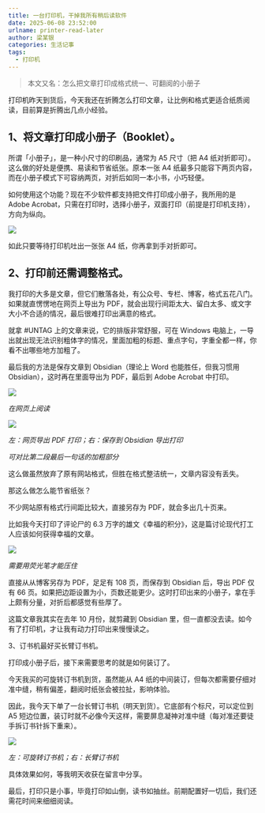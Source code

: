 ```yaml
---
title: 一台打印机，干掉我所有稍后读软件
date: 2025-06-08 23:52:00
urlname: printer-read-later
author: 梁某银
categories: 生活记事
tags:
  - 打印机
---
```


> 本文又名：怎么把文章打印成格式统一、可翻阅的小册子

打印机昨天到货后，今天我还在折腾怎么打印文章，让比例和格式更适合纸质阅读，目前算是折腾出几点小经验。

## 1、将文章打印成小册子（Booklet）。

所谓「小册子」，是一种小尺寸的印刷品，通常为 A5 尺寸（把 A4 纸对折即可）。这么做的好处是便携、易读和节省纸张。原本一张 A4 纸最多只能容下两页内容，而在小册子模式下可容纳两页，对折后如同一本小书，小巧轻便。

如何使用这个功能？现在不少软件都支持把文件打印成小册子，我所用的是 Adobe Acrobat，只需在打印时，选择小册子，双面打印（前提是打印机支持），方向为纵向。

![](https://img.liangmouyin.com/2025/06/ce2beaa6b40caff5473d7e8f8f6f3048.png)

如此只要等待打印机吐出一张张 A4 纸，你再拿到手对折即可。

## 2、打印前还需调整格式。

我打印的大多是文章，但它们散落各处，有公众号、专栏、博客，格式五花八门。如果就直愣愣地在网页上导出为 PDF，就会出现行间距太大、留白太多、或文字大小不合适的情况，最后很难打印出满意的格式。

就拿 #UNTAG 上的文章来说，它的排版非常舒服，可在 Windows 电脑上，一导出就出现无法识别粗体字的情况，里面加粗的标题、重点字句，字重全都一样，你看不出哪些地方加粗了。

最后我的方法是保存文章到 Obsidian（理论上 Word 也能胜任，但我习惯用 Obsidian），这时再在里面导出为 PDF，最后到 Adobe Acrobat 中打印。

![](https://img.liangmouyin.com/2025/06/db703263476325b627b847cef4944389.png)

*在网页上阅读*

![](https://img.liangmouyin.com/2025/06/921ab3cdf58f92e05edf59ff5cf92e70.png)

*左：网页导出 PDF 打印；右：保存到 Obsidian 导出打印*

*可对比第二段最后一句话的加粗部分*

这么做虽然放弃了原有网站格式，但胜在格式整洁统一，文章内容没有丢失。

那这么做怎么能节省纸张？

不少网站原有格式行间距比较大，直接另存为 PDF，就会多出几十页来。

比如我今天打印了评论尸的 6.3 万字的雄文《幸福的积分》，这是篇讨论现代打工人应该如何获得幸福的文章。

![](https://img.liangmouyin.com/2025/06/d92cc5b6c4e04e3d5e1bd1c74a06cfd6.png)

*需要用荧光笔才能压住*

直接从从博客另存为 PDF，足足有 108 页，而保存到 Obsidian 后，导出 PDF 仅有 66 页。如果把边距设置为小，页数还能更少。这时打印出来的小册子，拿在手上颇有分量，对折后都感觉有些厚了。

这篇文章我其实在去年 10 月份，就剪藏到 Obsidian 里，但一直都没去读。如今有了打印机，才让我有动力打印出来慢慢读之。

3、订书机最好买长臂订书机。

打印成小册子后，接下来需要思考的就是如何装订了。

今天我买的可旋转订书机到货，虽然能从 A4 纸的中间装订，但每次都需要仔细对准中缝，稍有偏差，翻阅时纸张会被拉扯，影响体验。

因此，我今天下单了一台长臂订书机（明天到货）。它底部有个标尺，可以定位到 A5 短边位置，装订时就不必像今天这样，需要屏息凝神对准中缝（每对准还要徒手拆订书针拆下重来）。

![](https://img.liangmouyin.com/2025/06/610f1a3a207f7cbde6720a067802767c.png)

*左：可旋转订书机；右：长臂订书机*

具体效果如何，等我明天收获在留言中分享。

最后，打印只是小事，毕竟打印如山倒，读书如抽丝。前期配置好一切后，我们还需花时间来细细阅读。